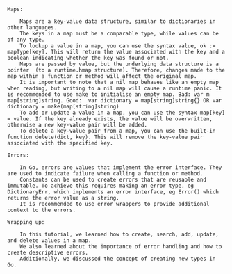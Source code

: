     Maps:
    
        Maps are a key-value data structure, similar to dictionaries in other languages.
        The keys in a map must be a comparable type, while values can be of any type.
        To lookup a value in a map, you can use the syntax value, ok := mapType[key]. This will return the value associated with the key and a boolean indicating whether the key was found or not.
        Maps are passed by value, but the underlying data structure is a pointer  (to a runtime.hmap structure). Therefore, changes made to the map within a function or method will affect the original map.
        It is important to note that a nil map behaves like an empty map when reading, but writing to a nil map will cause a runtime panic. It is recommended to use make to initialise an empty map. Bad: var m map[string]string. Good:  var dictionary = map[string]string{} OR var dictionary = make(map[string]string)
        To add or update a value in a map, you can use the syntax map[key] = value. If the key already exists, the value will be overwritten, otherwise a new key-value pair will be added.
        To delete a key-value pair from a map, you can use the built-in function delete(dict, key). This will remove the key-value pair associated with the specified key.
    
    Errors:
    
        In Go, errors are values that implement the error interface. They are used to indicate failure when calling a function or method.
        Constants can be used to create errors that are reusable and immutable. To achieve this requires making an error type, eg DictionaryErr, which implements an error interface, eg Error() which returns the error value as a string.
        It is recommended to use error wrappers to provide additional context to the errors.
    
    Wrapping up:
    
        In this tutorial, we learned how to create, search, add, update, and delete values in a map.
        We also learned about the importance of error handling and how to create descriptive errors.
        Additionally, we discussed the concept of creating new types in Go.